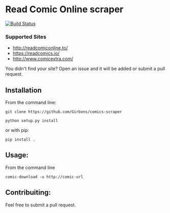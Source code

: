 # Read Comic Online scraper

[![Build Status](https://travis-ci.org/Girbons/comics-scraper.svg?branch=master)](https://travis-ci.org/Girbons/comics-scraper)

### Supported Sites

- http://readcomiconline.to/
- https://readcomics.io/
- http://www.comicextra.com/

You didn't find your site? Open an issue and it will be added or submit a pull request.


## Installation

From the command line:

```
git clone https://github.com/Girbons/comics-scraper
```

```
python setup.py install
```

or with pip:

```
pip install .
```

## Usage:

From the command line

```
comic-download -u http://comic-url
```

## Contribuiting:

Feel free to submit a pull request.
